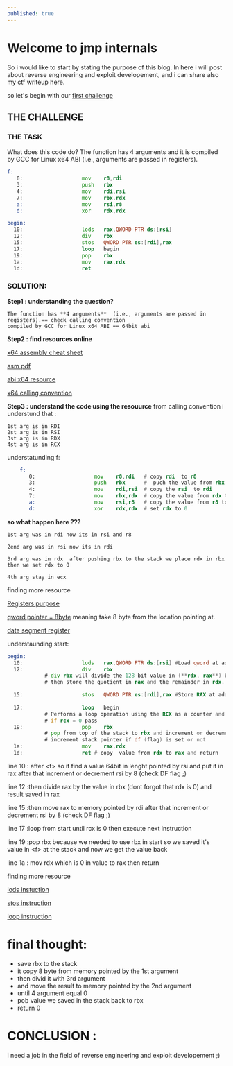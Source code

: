 ```yaml
---
published: true
---
```

# Welcome to jmp internals 

So i would like to start by stating the purpose of this blog. In here i will post about reverse engineering and exploit developement, and i can share also my ctf writeup here.

so let's begin with our [first challenge](https://challenges.re/1/)

## THE CHALLENGE


### THE TASK
What does this code do? The function has 4 arguments and it is compiled by GCC for Linux x64 ABI (i.e., arguments are passed in registers).
```asm
f:
   0:                   mov    r8,rdi
   3:                   push   rbx
   4:                   mov    rdi,rsi
   7:                   mov    rbx,rdx
   a:                   mov    rsi,r8
   d:                   xor    rdx,rdx

begin:
  10:                   lods   rax,QWORD PTR ds:[rsi]
  12:                   div    rbx
  15:                   stos   QWORD PTR es:[rdi],rax
  17:                   loop   begin
  19:                   pop    rbx
  1a:                   mov    rax,rdx
  1d:                   ret
```

### SOLUTION: 

**Step1 : understanding the question?**

	The function has **4 arguments**  (i.e., arguments are passed in registers).== check calling convention
    compiled by GCC for Linux x64 ABI == 64bit abi
    
    
**Step2 : find resources  online** 
	
[x64 assembly cheat sheet](https://cs.brown.edu/courses/cs033/docs/guides/x64_cheatsheet.pdf)
    
[asm pdf](http://www.lacl.fr/tan/asm)

[abi x64  resource](https://web.archive.org/web/20160801075146/http://www.x86-64.org/documentation/abi.pdf)

[x64 calling convention](https://www.ired.team/miscellaneous-reversing-forensics/windows-kernel-internals/linux-x64-calling-convention-stack-frame)
    
**Step3 : understand the code using the resouurce**
from calling convention i understund that :

	1st arg is in RDI
    2st arg is in RSI
    3st arg is in RDX
    4st arg is in RCX
    
	
understatunding f:
  	
```asm
    f:
       0:                   mov    r8,rdi 	# copy rdi  to r8 
       3:                   push   rbx 		#  puch the value from rbx to the stack
       4:                   mov    rdi,rsi 	# copy the rsi  to rdi 
       7:                   mov    rbx,rdx  # copy the value from rdx to rbx 
       a:                   mov    rsi,r8 	# copy the value from r8 to rsi 
       d:                   xor    rdx,rdx 	# set rdx to 0
```

**so what happen here ???**

	1st arg was in rdi now its in rsi and r8
    
    2end arg was in rsi now its in rdi
    
    3rd arg was in rdx  after pushing rbx to the stack we place rdx in rbx then we set rdx to 0
    
    4th arg stay in ecx
    
finding more resource

[Registers purpose](http://6.s081.scripts.mit.edu/sp18/x86-64-architecture-guide.html)

[qword pointer = 8byte](https://stackoverflow.com/questions/31211561/what-does-qword-ptr-hexvalue-mean-without-a-base-register) meaning take 8 byte from the location pointing at.

[data segment register](https://www.tek-tips.com/viewthread.cfm?qid=717198)



understaunding start:
```asm
begin:
  10:                   lods   rax,QWORD PTR ds:[rsi] #Load qword at address RSI into RAX.
  12:                   div    rbx 
  			# div rbx will divide the 128-bit value in (**rdx, rax**) by **rbx**
            # then store the quotient in rax and the remainder in rdx.

  15:                   stos   QWORD PTR es:[rdi],rax #Store RAX at address RDI 
  
  17:                   loop   begin 
  			# Performs a loop operation using the RCX as a counter and keep decrementing it 
  			# if rcx = 0 pass
  19:                   pop    rbx 
  			# pop from top of the stack to rbx and increment or decrement the stack pointer
  			# increment stack pointer if df (flag) is set or not
  1a:                   mov    rax,rdx
  1d:                   ret # copy  value from rdx to rax and return
```



line 10 : after \<f\> so it find a value 64bit in lenght pointed by rsi and put it in rax after that  increment or decrement  rsi by 8  (check DF flag ;)

line 12 :then divide rax by the value in rbx (dont forgot that rdx is 0) and result saved in rax 

line 15 :then move  rax  to memory pointed by rdi after that  increment or decrement  rsi by 8  (check DF flag ;)

line 17 :loop from start until rcx is 0 then execute next instruction

line 19 :pop rbx because we needed to use rbx in start so we saved it's value in \<f\> at the stack and now we get the value back

line 1a : mov rdx which is 0 in value to rax then return


finding more resource

[lods instuction](https://www.felixcloutier.com/x86/lods:lodsb:lodsw:lodsd:lodsq)

[stos instruction](https://www.felixcloutier.com/x86/stos:stosb:stosw:stosd:stosq)

[loop instruction](https://www.felixcloutier.com/x86/loop:loopcc)


# final thought:
- save rbx to the stack
- it copy 8 byte from memory pointed by the 1st argument 
- then divid it with 3rd argument 
- and move the result to memory pointed by the 2nd argument 
- until 4 argument equal 0
- pob value we saved in the stack back to rbx
- return 0



# CONCLUSION :

i need a job in the field of reverse engineering and exploit developement ;)
